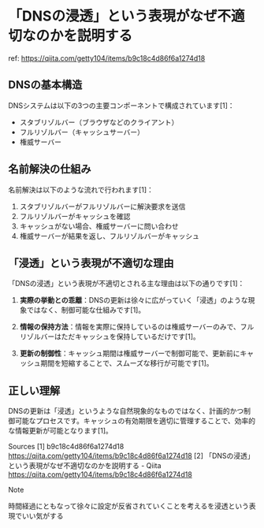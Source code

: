 # 「DNSの浸透」という表現がなぜ不適切なのかを説明する

ref: <https://qiita.com/getty104/items/b9c18c4d86f6a1274d18>

## DNSの基本構造

DNSシステムは以下の3つの主要コンポーネントで構成されています[1]：

- スタブリゾルバー（ブラウザなどのクライアント）
- フルリゾルバー（キャッシュサーバー）
- 権威サーバー

## 名前解決の仕組み

名前解決は以下のような流れで行われます[1]：

1. スタブリゾルバーがフルリゾルバーに解決要求を送信
2. フルリゾルバーがキャッシュを確認
3. キャッシュがない場合、権威サーバーに問い合わせ
4. 権威サーバーが結果を返し、フルリゾルバーがキャッシュ

## 「浸透」という表現が不適切な理由

「DNSの浸透」という表現が不適切とされる主な理由は以下の通りです[1]：

1. **実際の挙動との乖離**：DNSの更新は徐々に広がっていく「浸透」のような現象ではなく、制御可能な仕組みです[1]。

2. **情報の保持方法**：情報を実際に保持しているのは権威サーバーのみで、フルリゾルバーはただキャッシュを保持しているだけです[1]。

3. **更新の制御性**：キャッシュ期間は権威サーバーで制御可能で、更新前にキャッシュ期間を短縮することで、スムーズな移行が可能です[1]。

## 正しい理解

DNSの更新は「浸透」というような自然現象的なものではなく、計画的かつ制御可能なプロセスです。キャッシュの有効期限を適切に管理することで、効率的な情報更新が可能となります[1]。

Sources
[1] b9c18c4d86f6a1274d18 <https://qiita.com/getty104/items/b9c18c4d86f6a1274d18>
[2] 「DNSの浸透」という表現がなぜ不適切なのかを説明する - Qiita <https://qiita.com/getty104/items/b9c18c4d86f6a1274d18>

> [!NOTE]
> 時間経過にともなって徐々に設定が反省されていくことを考えるを浸透という表現でいい気がする
